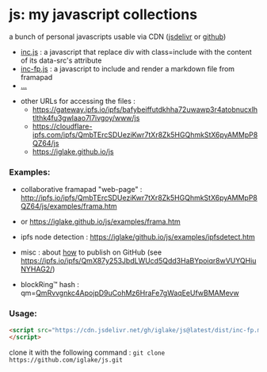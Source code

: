 # js: my javascript collections

a bunch of personal javascripts usable via CDN ([jsdelivr][jd] or [github][gh])

 * [inc.js][1] : a javascript that replace div with class=include with the content of its data-src's attribute
 * [inc-fp.js][2] : a javascript to include and render a markdown file from framapad
 * [...](https://cdn.jsdelivr.net/gh/iglake/js@latest/dist/)

[1]: https://cdn.jsdelivr.net/gh/iglake/js@latest/dist/inc.js
[2]: https://cdn.jsdelivr.net/gh/iglake/js@latest/dist/inc-fp.js

 * other URLs for accessing the files :
    - https://gateway.ipfs.io/ipfs/bafybeiffutdkhha72uwawp3r4atobnucxlhtlthk4fu3gwlaao7l7ivgoy/www/js
    - https://cloudflare-ipfs.com/ipfs/QmbTErcSDUeziKwr7tXr8Zk5HGQhmkStX6pyAMMpP8QZ64/js
    - https://iglake.github.io/js

### Examples:

 * collaborative framapad "web-page" : <http://ipfs.io/ipfs/QmbTErcSDUeziKwr7tXr8Zk5HGQhmkStX6pyAMMpP8QZ64/js/examples/frama.htm>
 *  or <https://iglake.github.io/js/examples/frama.htm>

 *  ipfs node detection : <https://iglake/github.io/js/examples/ipfsdetect.htm>

 * misc : about [how](https://www.one-tab.com/page/XuCCeOg2SkSSwTD8JzvWfw) to publish on GitHub (see <https://ipfs.io/ipfs/QmX87y253JbdLWUcd5Qdd3HaBYpoiqr8wVUYQHiuNYHAG2/>)

 * blockRing™ hash : qm=[QmRvvgnkc4ApojpD9uCohMz6HraFe7gWaqEeUfwBMAMevw](http://gateway.ipfs.io/ipfs/QmRvvgnkc4ApojpD9uCohMz6HraFe7gWaqEeUfwBMAMevw)

### Usage:

```html
<script src="https://cdn.jsdelivr.net/gh/iglake/js@latest/dist/inc-fp.min.js">
</script>
 ```

[gh]: http://github.com/iglake/
[jd]: https://www.jsdelivr.com/package/gh/iglake/js

clone it with the following command :
  ```git clone https://github.com/iglake/js.git```

